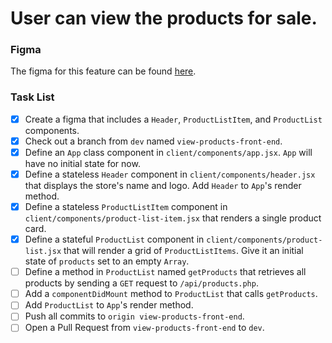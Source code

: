 # User can view the products for sale.

### Figma

The figma for this feature can be found [here](https://www.figma.com/file/BKByCT0h5swDTLY1XHGibRRr/wicked-sales?node-id=0%3A1).

### Task List

- [x] Create a figma that includes a `Header`, `ProductListItem`, and `ProductList` components.
- [x] Check out a branch from `dev` named `view-products-front-end`.
- [x] Define an `App` class component in `client/components/app.jsx`. `App` will have no initial state for now.
- [x] Define a stateless `Header` component in `client/components/header.jsx` that displays the store's name and logo. Add `Header` to `App`'s render method.
- [x] Define a stateless `ProductListItem` component in `client/components/product-list-item.jsx` that renders a single product card.
- [x] Define a stateful `ProductList` component in `client/components/product-list.jsx` that will render a grid of `ProductListItems`. Give it an initial state of `products` set to an empty `Array`.
- [ ] Define a method in `ProductList` named `getProducts` that retrieves all products by sending a `GET` request to `/api/products.php`.
- [ ] Add a `componentDidMount` method to `ProductList` that calls `getProducts`.
- [ ] Add `ProductList` to `App`'s render method.
- [ ] Push all commits to `origin view-products-front-end`.
- [ ] Open a Pull Request from `view-products-front-end` to `dev`.
